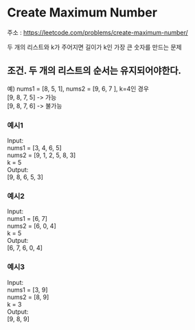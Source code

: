 # Create Maximum Number
주소 : https://leetcode.com/problems/create-maximum-number/

두 개의 리스트와 k가 주어지면 길이가 k인 가장 큰 숫자를 만드는 문제

## 조건. 두 개의 리스트의 순서는 유지되어야한다.  
예) nums1 = [8, 5, 1], nums2 = [9, 6, 7 ], k=4인 경우  
[9, 8, 7, 5] -> 가능  
[9, 8, 7, 6] -> 불가능  

### 예시1  
Input:  
nums1 = [3, 4, 6, 5]  
nums2 = [9, 1, 2, 5, 8, 3]  
k = 5  
Output:  
[9, 8, 6, 5, 3]  

### 예시2  
Input:  
nums1 = [6, 7]  
nums2 = [6, 0, 4]  
k = 5  
Output:  
[6, 7, 6, 0, 4]  

### 예시3  
Input:  
nums1 = [3, 9]  
nums2 = [8, 9]  
k = 3  
Output:  
[9, 8, 9]  
